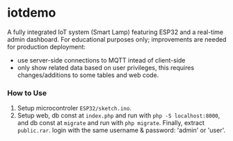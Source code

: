 # iotdemo

A fully integrated IoT system (Smart Lamp) featuring ESP32 and a real-time admin dashboard. For educational purposes only; improvements are needed for production deployment:
- use server-side connections to MQTT intead of client-side
- only show related data based on user privileges, this requires changes/additions to some tables and web code.

### How to Use

1. Setup microcontroler `ESP32/sketch.ino`.
2. Setup web, db const at `index.php` and run with `php -S localhost:8000`, and db const at `migrate` and run with `php migrate`. Finally, extract `public.rar`. login with the same username & password: 'admin' or 'user'.
